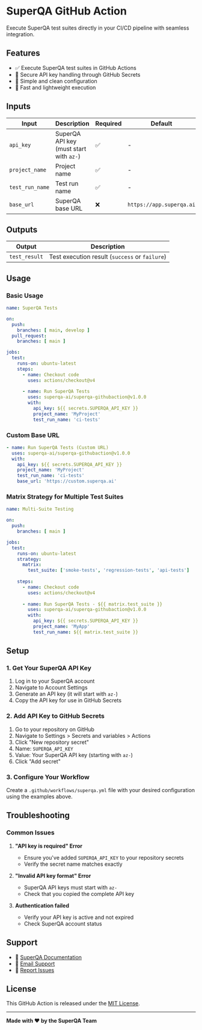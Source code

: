 # SuperQA GitHub Action

Execute SuperQA test suites directly in your CI/CD pipeline with seamless integration.

## Features

- ✅ Execute SuperQA test suites in GitHub Actions
- 🔐 Secure API key handling through GitHub Secrets
- 📝 Simple and clean configuration
- 🚀 Fast and lightweight execution

## Inputs

| Input | Description | Required | Default |
|-------|-------------|----------|---------|
| `api_key` | SuperQA API key (must start with `az-`) | ✅ | - |
| `project_name` | Project name | ✅ | - |
| `test_run_name` | Test run name | ✅ | - |
| `base_url` | SuperQA base URL | ❌ | `https://app.superqa.ai` |

## Outputs

| Output | Description |
|--------|-------------|
| `test_result` | Test execution result (`success` or `failure`) |

## Usage

### Basic Usage

```yaml
name: SuperQA Tests

on:
  push:
    branches: [ main, develop ]
  pull_request:
    branches: [ main ]

jobs:
  test:
    runs-on: ubuntu-latest
    steps:
      - name: Checkout code
        uses: actions/checkout@v4
      
      - name: Run SuperQA Tests
        uses: superqa-ai/superqa-githubaction@v1.0.0
        with:
          api_key: ${{ secrets.SUPERQA_API_KEY }}
          project_name: 'MyProject'
          test_run_name: 'ci-tests'
```

### Custom Base URL

```yaml
- name: Run SuperQA Tests (Custom URL)
  uses: superqa-ai/superqa-githubaction@v1.0.0
  with:
    api_key: ${{ secrets.SUPERQA_API_KEY }}
    project_name: 'MyProject'
    test_run_name: 'ci-tests'
    base_url: 'https://custom.superqa.ai'
```

### Matrix Strategy for Multiple Test Suites

```yaml
name: Multi-Suite Testing

on:
  push:
    branches: [ main ]

jobs:
  test:
    runs-on: ubuntu-latest
    strategy:
      matrix:
        test_suite: ['smoke-tests', 'regression-tests', 'api-tests']
    
    steps:
      - name: Checkout code
        uses: actions/checkout@v4
      
      - name: Run SuperQA Tests - ${{ matrix.test_suite }}
        uses: superqa-ai/superqa-githubaction@v1.0.0
        with:
          api_key: ${{ secrets.SUPERQA_API_KEY }}
          project_name: 'MyApp'
          test_run_name: ${{ matrix.test_suite }}
```

## Setup

### 1. Get Your SuperQA API Key

1. Log in to your SuperQA account
2. Navigate to Account Settings
3. Generate an API key (it will start with `az-`)
4. Copy the API key for use in GitHub Secrets

### 2. Add API Key to GitHub Secrets

1. Go to your repository on GitHub
2. Navigate to Settings > Secrets and variables > Actions
3. Click "New repository secret"
4. Name: `SUPERQA_API_KEY`
5. Value: Your SuperQA API key (starting with `az-`)
6. Click "Add secret"

### 3. Configure Your Workflow

Create a `.github/workflows/superqa.yml` file with your desired configuration using the examples above.

## Troubleshooting

### Common Issues

1. **"API key is required" Error**
   - Ensure you've added `SUPERQA_API_KEY` to your repository secrets
   - Verify the secret name matches exactly

2. **"Invalid API key format" Error**
   - SuperQA API keys must start with `az-`
   - Check that you copied the complete API key

3. **Authentication failed**
   - Verify your API key is active and not expired
   - Check SuperQA account status



## Support

- 📖 [SuperQA Documentation](https://docs.superqa.ai)
- 📧 [Email Support](mailto:support@superqa.ai)
- 🐛 [Report Issues](https://github.com/superqa-ai/superqa-githubaction/issues)

## License

This GitHub Action is released under the [MIT License](LICENSE).

---

**Made with ❤️ by the SuperQA Team** 